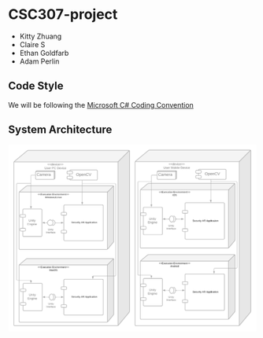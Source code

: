 # CSC307-project

- Kitty Zhuang
- Claire S
- Ethan Goldfarb
- Adam Perlin

## Code Style
We will be following the [Microsoft C# Coding Convention](https://docs.microsoft.com/en-us/dotnet/csharp/programming-guide/inside-a-program/coding-conventions)

## System Architecture
![System Architecture diagram](security-ar-diagram.png "System Architecture")
